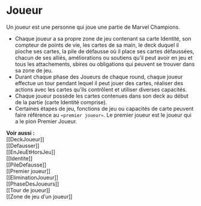# Joueur
Un joueur est une personne qui joue une partie de Marvel Champions. 

- Chaque joueur a sa propre zone de jeu contenant sa carte Identité, son compteur de points de vie, les cartes de sa main, le deck duquel il pioche ses cartes, la pile de défausse où il place ses cartes défaussées, chacun de ses alliés, améliorations ou soutiens qu’il peut avoir en jeu et tous les attachements, sbires ou obligations qui peuvent se trouver dans sa zone de jeu.
- Durant chaque phase des Joueurs de chaque round, chaque joueur effectue un tour pendant lequel il peut jouer des cartes, réaliser des actions avec les cartes qu’ils contrôlent et utiliser diverses capacités. 
- Chaque joueur possède les cartes contenues dans son deck au début de la partie (carte Identité comprise). 
- Certaines étapes de jeu, fonctions de jeu ou capacités de carte peuvent faire référence au `«premier joueur»`. Le premier joueur est le joueur qui a le pion Premier Joueur. 

**Voir aussi :**  
[[DeckJoueur]]  
[[Defausser]]  
[[EnJeuEtHorsJeu]]  
[[Identite]]  
[[PileDefausse]]  
[[Premier joueur]]  
[[EliminationJoueur]]  
[[PhaseDesJoueurs]]  
[[Tour de joueur]]  
[[Zone de jeu d’un joueur]]